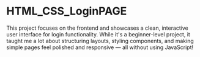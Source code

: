 # HTML_CSS_LoginPAGE

This project focuses on the frontend and showcases a clean, interactive user interface for login functionality. While it's a beginner-level project, it taught me a lot about structuring layouts, styling components, and making simple pages feel polished and responsive — all without using JavaScript!
